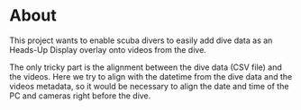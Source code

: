 # About
This project wants to enable scuba divers to easily add dive data as an Heads-Up Display overlay onto videos from the dive.

The only tricky part is the alignment between the dive data (CSV file) and the videos. Here we try to align with the datetime from the dive data and the videos metadata, so it would be necessary to align the date and time of the PC and cameras right before the dive.


